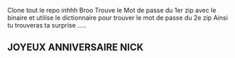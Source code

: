Clone tout le repo inhhh Broo 
Trouve le Mot de passe du 1er zip avec le binaire 
et utilise le dictionnaire pour trouver le mot de passe du 2e zip
Ainsi tu trouveras ta surprise .....


## JOYEUX ANNIVERSAIRE NICK 
